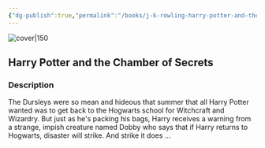 ```yaml
---
{"dg-publish":true,"permalink":"/books/j-k-rowling-harry-potter-and-the-chamber-of-secrets/","title":"\"Harry Potter and the Chamber of Secrets\"","tags":["Fantasy"]}
---
```




![cover|150](http://books.google.com/books/content?id=6CQzYAAACAAJ&printsec=frontcover&img=1&zoom=1&source=gbs_api)

## Harry Potter and the Chamber of Secrets

### Description

The Dursleys were so mean and hideous that summer that all Harry Potter wanted was to get back to the Hogwarts school for Witchcraft and Wizardry. But just as he's packing his bags, Harry receives a warning from a strange, impish creature named Dobby who says that if Harry returns to Hogwarts, disaster will strike. And strike it does ...
```